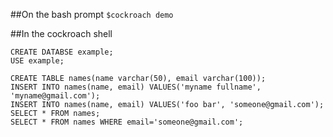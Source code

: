 ##On the bash prompt
```$cockroach demo```

##In the cockroach shell
```
CREATE DATABSE example;
USE example;
```

```
CREATE TABLE names(name varchar(50), email varchar(100));
INSERT INTO names(name, email) VALUES('myname fullname', 'myname@gmail.com');
INSERT INTO names(name, email) VALUES('foo bar', 'someone@gmail.com');
SELECT * FROM names;
SELECT * FROM names WHERE email='someone@gmail.com';
```


